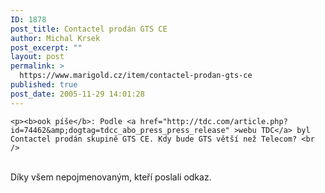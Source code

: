 ```yaml
---
ID: 1878
post_title: Contactel prodán GTS CE
author: Michal Krsek
post_excerpt: ""
layout: post
permalink: >
  https://www.marigold.cz/item/contactel-prodan-gts-ce
published: true
post_date: 2005-11-29 14:01:28
---
```

	<p><b>ook píše</b>: Podle <a href="http://tdc.com/article.php?id=74462&amp;dogtag=tdcc_abo_press_press_release" >webu TDC</a> byl Contactel prodán skupině GTS CE. Kdy bude GTS větší než Telecom? <br />
<br />
Díky všem nepojmenovaným, kteří poslali odkaz.</p>